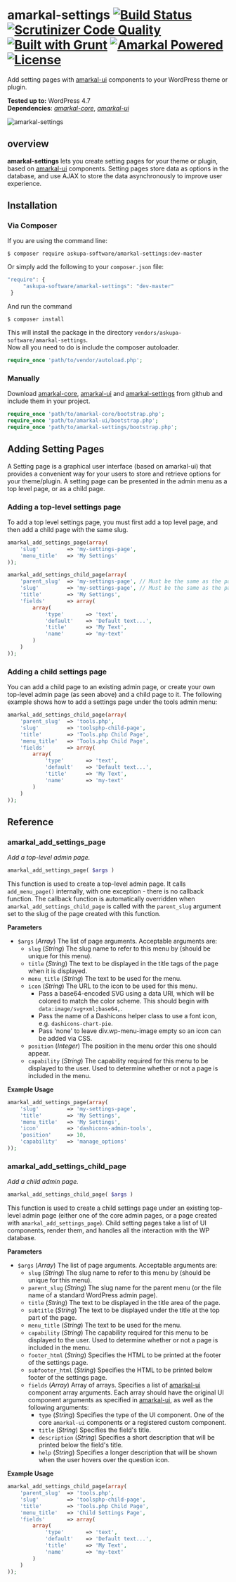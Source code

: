 # amarkal-settings [![Build Status](https://scrutinizer-ci.com/g/askupasoftware/amarkal-settings/badges/build.png?b=master)](https://scrutinizer-ci.com/g/askupasoftware/amarkal-settings/build-status/master) [![Scrutinizer Code Quality](https://scrutinizer-ci.com/g/askupasoftware/amarkal-settings/badges/quality-score.png?b=master)](https://scrutinizer-ci.com/g/askupasoftware/amarkal-settings/?branch=master) [![Built with Grunt](https://cdn.gruntjs.com/builtwith.svg)](https://gruntjs.com/) [![Amarkal Powered](https://askupasoftware.com/amarkal-powered.svg)](https://products.askupasoftware.com/amarkal) [![License](https://img.shields.io/badge/license-GPL--3.0%2B-red.svg)](https://raw.githubusercontent.com/askupasoftware/amarkal-settings/master/LICENSE)
Add setting pages with [amarkal-ui](https://github.com/askupasoftware/amarkal-ui) components to your WordPress theme or plugin.

**Tested up to:** WordPress 4.7  
**Dependencies**: *[amarkal-core](https://github.com/askupasoftware/amarkal-core)*, *[amarkal-ui](https://github.com/askupasoftware/amarkal-ui)*

![amarkal-settings](https://askupasoftware.com/wp-content/uploads/2015/04/amarkal-settings.png)

## overview

**amarkal-settings** lets you create setting pages for your theme or plugin, based on [amarkal-ui](https://github.com/askupasoftware/amarkal-ui) components. Setting pages store data as options in the database, and use AJAX to store the data asynchronously to improve user experience.

## Installation

### Via Composer

If you are using the command line:  
```
$ composer require askupa-software/amarkal-settings:dev-master
```

Or simply add the following to your `composer.json` file:
```javascript
"require": {
     "askupa-software/amarkal-settings": "dev-master"
 }
```
And run the command 
```
$ composer install
```

This will install the package in the directory `vendors/askupa-software/amarkal-settings`.  
Now all you need to do is include the composer autoloader.

```php
require_once 'path/to/vendor/autoload.php';
```

### Manually

Download [amarkal-core](https://github.com/askupasoftware/amarkal-core/archive/master.zip), [amarkal-ui](https://github.com/askupasoftware/amarkal-ui/archive/master.zip) and [amarkal-settings](https://github.com/askupasoftware/amarkal-settings/archive/master.zip) from github and include them in your project.

```php
require_once 'path/to/amarkal-core/bootstrap.php';
require_once 'path/to/amarkal-ui/bootstrap.php';
require_once 'path/to/amarkal-settings/bootstrap.php';
```

## Adding Setting Pages

A Setting page is a graphical user interface (based on amarkal-ui) that provides a convenient way for your users to store and retrieve options for your theme/plugin. A setting page can be presented in the admin menu as a top level page, or as a child page.

### Adding a top-level settings page

To add a top level settings page, you must first add a top level page, and then add a child page with the same slug.

```php
amarkal_add_settings_page(array(
    'slug'         => 'my-settings-page',
    'menu_title'   => 'My Settings'
));

amarkal_add_settings_child_page(array(
    'parent_slug'  => 'my-settings-page', // Must be the same as the parent page's slug
    'slug'         => 'my-settings-page', // Must be the same as the parent page's slug
    'title'        => 'My Settings',
    'fields'       => array(
        array(
            'type'       => 'text',
            'default'    => 'Default text...',
            'title'      => 'My Text',
            'name'       => 'my-text'
        )
    )
));
```

### Adding a child settings page

You can add a child page to an existing admin page, or create your own top-level admin page (as seen above) and a child page to it. The following example shows how to add a settings page under the tools admin menu:

```php
amarkal_add_settings_child_page(array(
    'parent_slug'  => 'tools.php',
    'slug'         => 'toolsphp-child-page',
    'title'        => 'Tools.php Child Page',
    'menu_title'   => 'Tools.php Child Page',
    'fields'       => array(
        array(
            'type'       => 'text',
            'default'    => 'Default text...',
            'title'      => 'My Text',
            'name'       => 'my-text'
        )
    )
));
```

## Reference

### amarkal_add_settings_page
*Add a top-level admin page.*
```php
amarkal_add_settings_page( $args )
```
This function is used to create a top-level admin page. It calls `add_menu_page()` internally, with one exception - there is no callback function. The callback function is automatically overridden when `amarkal_add_settings_child_page` is called with the `parent_slug` argument set to the slug of the page created with this function.

**Parameters**  
* `$args` (*Array*)  The list of page arguments. Acceptable arguments are:
  * `slug` (*String*) The slug name to refer to this menu by (should be unique for this menu).
  * `title` (*String*) The text to be displayed in the title tags of the page when it is displayed.
  * `menu_title` (*String*) The text to be used for the menu.
  * `icon` (*String*) The URL to the icon to be used for this menu. 
    * Pass a base64-encoded SVG using a data URI, which will be colored to match the color scheme. This should begin with `data:image/svg+xml;base64,`. 
    * Pass the name of a Dashicons helper class to use a font icon, e.g. `dashicons-chart-pie`. 
    * Pass 'none' to leave div.wp-menu-image empty so an icon can be added via CSS.
  * `position` (*Integer*) The position in the menu order this one should appear.
  * `capability` (*String*) The capability required for this menu to be displayed to the user. Used to determine whether or not a page is included in the menu.


**Example Usage**
```php
amarkal_add_settings_page(array(
    'slug'         => 'my-settings-page',
    'title'        => 'My Settings',
    'menu_title'   => 'My Settings',
    'icon'         => 'dashicons-admin-tools',
    'position'     => 10,
    'capability'   => 'manage_options'
));
```

### amarkal_add_settings_child_page
*Add a child admin page.*
```php
amarkal_add_settings_child_page( $args )
```
This function is used to create a child settings page under an existing top-level admin page (either one of the core admin pages, or a page created with `amarkal_add_settings_page`). Child setting pages take a list of UI components, render them, and handles all the interaction with the WP database.

**Parameters**  
* `$args` (*Array*)  The list of page arguments. Acceptable arguments are:
  * `slug` (*String*) The slug name to refer to this menu by (should be unique for this menu).
  * `parent_slug` (*String*) The slug name for the parent menu (or the file name of a standard WordPress admin page).
  * `title` (*String*) The text to be displayed in the title area of the page.
  * `subtitle` (*String*) The text to be displayed under the title at the top part of the page.
  * `menu_title` (*String*) The text to be used for the menu.
  * `capability` (*String*) The capability required for this menu to be displayed to the user. Used to determine whether or not a page is included in the menu.
  * `footer_html` (*String*) Specifies the HTML to be printed at the footer of the  settings page.
  * `subfooter_html` (*String*) Specifies the HTML to be printed below footer of the  settings page.
  * `fields` (*Array*) Array of arrays. Specifies a list of [amarkal-ui](https://github.com/askupasoftware/amarkal-ui) component array arguments. Each array should have the original UI component arguments as specified in [amarkal-ui](https://github.com/askupasoftware/amarkal-ui), as well as the following arguments:
    * `type` (*String*) Specifies the type of the UI component. One of the core `amarkal-ui` components or a registered custom component.
    * `title` (*String*) Specifies the field's title.
    * `description` (*String*) Specifies a short description that will be printed below the field's title.
    * `help` (*String*) Specifies a longer description that will be shown when the user hovers over the question icon.

**Example Usage**
```php
amarkal_add_settings_child_page(array(
    'parent_slug'  => 'tools.php',
    'slug'         => 'toolsphp-child-page',
    'title'        => 'Tools.php Child Page',
    'menu_title'   => 'Child Settings Page',
    'fields'       => array(
        array(
            'type'       => 'text',
            'default'    => 'Default text...',
            'title'      => 'My Text',
            'name'       => 'my-text'
        )
    )
));
```